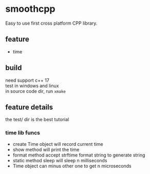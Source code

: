# smoothcpp
Easy to use first cross platform CPP library.

## feature
* time

## build
need support c++ 17  
test in windows and linux  
in source code dir, run `xmake`  

## feature details
the test/ dir is the best tutorial

### time lib funcs
* create Time object will record current time
* show method will print the time
* format method accept strftime format string to generate string
* static method sleep will sleep n milliseconds
* Time object can minus other one to get n microseconds